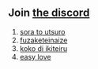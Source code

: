 ## Join [the discord](https://discord.gg/VyeXJSeGND")

1. [sora to utsuro](https://cdn.discordapp.com/attachments/860195510828531732/862533609298591755/sora_to_utsuro.pdf)
2. [fuzaketeinaize](https://cdn.discordapp.com/attachments/860195510828531732/862535232011894824/fuzaketeinaize.pdf)
3. [koko di ikiteiru](https://cdn.discordapp.com/attachments/860195510828531732/863853161601433620/koko_de_ikiteiru.pdf)
4. [easy love](https://cdn.discordapp.com/attachments/860195510828531732/863857354930651156/easy_love.pdf)
